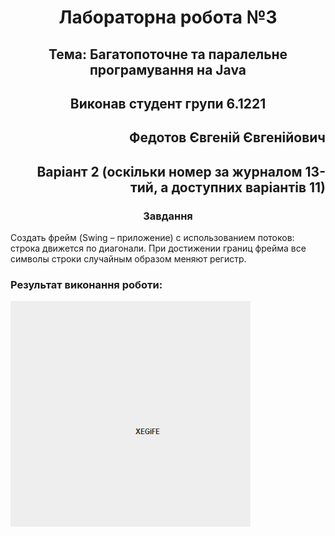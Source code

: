 <h1 align="center">Лабораторна робота №3</h1>
<h2 align="center">Тема: Багатопоточне та паралельне програмування на Java</h2>
<h2 align="center">Виконав студент групи 6.1221</h2>
<h2 align="right">Федотов Євгеній Євгенійович</h2>
<h2 align="right">Варіант 2 (оскільки номер за журналом 13-тий, а доступних варіантів 11)</h2>
<h3 align="center">Завдання </h3>
<p>Cоздать фрейм (Swing – приложение) с использованием потоков: строка движется по диагонали. При достижении границ фрейма все символы строки случайным образом меняют регистр.</p>
<h3>Результат виконання роботи:</h3>
<img src="gif/uYbRYSN1Tu.gif">
